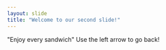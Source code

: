 ```yaml
---
layout: slide
title: "Welcome to our second slide!"
---
```

"Enjoy every sandwich"
Use the left arrow to go back!
